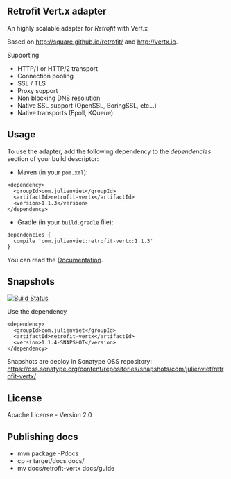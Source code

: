 ## Retrofit Vert.x adapter

An highly scalable adapter for _Retrofit_ with Vert.x

Based on http://square.github.io/retrofit/ and http://vertx.io.

Supporting

- HTTP/1 or HTTP/2 transport
- Connection pooling
- SSL / TLS
- Proxy support
- Non blocking DNS resolution
- Native SSL support (OpenSSL, BoringSSL, etc…​)
- Native transports (Epoll, KQueue)

## Usage

To use the adapter, add the following dependency to the _dependencies_ section of your build descriptor:

* Maven (in your `pom.xml`):

```
<dependency>
  <groupId>com.julienviet</groupId>
  <artifactId>retrofit-vertx</artifactId>
  <version>1.1.3</version>
</dependency>
```

* Gradle (in your `build.gradle` file):

```
dependencies {
  compile 'com.julienviet:retrofit-vertx:1.1.3'
}
```

You can read the [Documentation](http://www.julienviet.com/retrofit-vertx/guide/java/index.html).

## Snapshots

[![Build Status](https://travis-ci.org/vietj/retrofit-vertx.svg?branch=master)](https://travis-ci.org/vietj/retrofit-vertx)

Use the dependency

```
<dependency>
  <groupId>com.julienviet</groupId>
  <artifactId>retrofit-vertx</artifactId>
  <version>1.1.4-SNAPSHOT</version>
</dependency>
```

Snapshots are deploy in Sonatype OSS repository: https://oss.sonatype.org/content/repositories/snapshots/com/julienviet/retrofit-vertx/

## License

Apache License - Version 2.0

## Publishing docs

* mvn package -Pdocs
* cp -r target/docs docs/
* mv docs/retrofit-vertx docs/guide
